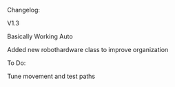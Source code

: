 Changelog:

V1.3

Basically Working Auto

Added new robothardware class to improve organization

To Do:

Tune movement and test paths
